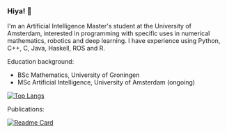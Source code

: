 ### Hiya! 👋

I'm an Artificial Intelligence Master's student at the University of Amsterdam, interested in programming with specific uses in numerical mathematics, robotics and deep learning. 
I have experience using Python, C++, C, Java, Haskell, ROS and R.

Education background:
- BSc Mathematics, University of Groningen
- MSc Artificial Intelligence, University of Amsterdam (ongoing)


[![Top Langs](github-readme-stats-izabela-kureks-projects.vercel.app/api/top-langs/?username=egerhether&layout=compact&hide=tex,makefile&langs_count=8&theme=transparent&hide_border=true)](https://github.com/egerhether/github-readme-stats)

Publications:

[![Readme Card](github-readme-stats-izabela-kureks-projects.vercel.app/api/pin/?username=aerdelez&repo=re-fvit&theme=transparent)](https://github.com/aerdelez/re-fvit)
